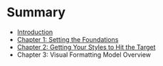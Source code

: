 # Summary

* [Introduction](README.md)
* [Chapter 1: Setting the Foundations](chapter1.md)
* [Chapter 2: Getting Your Styles to Hit the Target](chapter_2_getting_your_styles_to_hit_the_target.md)
* Chapter 3: Visual Formatting Model Overview

